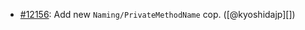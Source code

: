 * [#12156](https://github.com/rubocop/rubocop/pull/12156): Add new `Naming/PrivateMethodName` cop. ([@kyoshidajp][])
